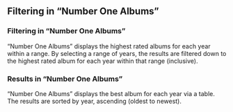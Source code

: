 <!-- number_one_usr.md -->

## Filtering in “Number One Albums”
### Filtering in “Number One Albums”
“Number One Albums” displays the highest rated albums for each year within a range.  By selecting a range of years, the results are filtered down to the highest rated album for each year within that range (inclusive).

### Results in “Number One Albums”
“Number One Albums” displays the best album for each year via a table.  The results are sorted by year, ascending (oldest to newest).
